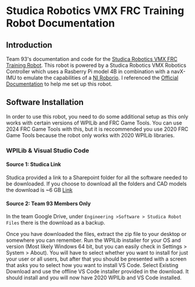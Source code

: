 # Studica Robotics VMX FRC Training Robot Documentation

## Introduction
Team 93's documentation and code for the [Studica Robotics VMX FRC Training Robot](https://www.studica.com/studica-robotics-brand/vmfrc-compatible-training-bot). This robot is powered by a Studica Robotics VMX Robotics Controller which uses a Rasberry Pi model 4B in combination with a navX-IMU to emulate the capabilities of a [NI Roborio](https://www.andymark.com/products/ni-roborio-2). I referenced the [Official Documentation](https://docs.wsr.studica.com/en/latest/index.html) to help me set up this robot.

## Software Installation
In order to use this robot, you need to do some additional setup as this only works with certain versions of WPILib and FRC Game Tools. You can use 2024 FRC Game Tools with this, but it is reccommended you use 2020 FRC Game Tools because the robot only works with 2020 WPILib libraries.

### WPILib & Visual Studio Code

#### Source 1: Studica Link
Studica provided a link to a Sharepoint folder for all the software needed to be downloaded. If you choose to download all the folders and CAD models the download is ~6 GB 
[Link](https://studicalimited.sharepoint.com/sites/SR-Resources/Shared%20Documents/Forms/AllItems.aspx?viewid=594b16af%2De465%2D418c%2D8993%2D7bd203109209)

#### Source 2: Team 93 Members Only
In the team Google Drive, under ```Engineering >Software > Studica Robot Files``` there is the download as a backup.

Once you have downloaded the files, extract the zip file to your desktop or somewhere you can remember. Run the WPILib installer for your OS and version (Most likely Windows 64 bit, but you can easily check in Settings > System > About). You will have to select whether you want to install for just your user or all users, but after that you should be presented with a screen that asks you to select how you want to install VS Code. Select Existing Download and use the offline VS Code installer provided in the download. It should install and you will now have 2020 WPILib and VS Code installed.